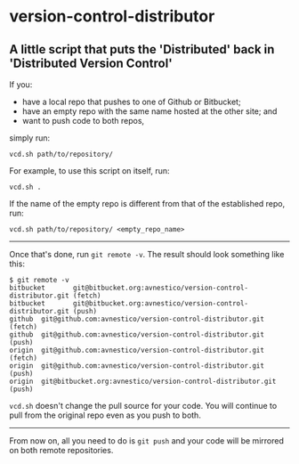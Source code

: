 # version-control-distributor

## A little script that puts the 'Distributed' back in 'Distributed Version Control'

If you:

  * have a local repo that pushes to one of Github or Bitbucket;
  * have an empty repo with the same name hosted at the other site; and
  * want to push code to both repos,

simply run:

    vcd.sh path/to/repository/

For example, to use this script on itself, run:

    vcd.sh .

If the name of the empty repo is different from that of the established repo, run:

    vcd.sh path/to/repository/ <empty_repo_name>

---

Once that's done, run `git remote -v`. The result should look something like this:

    $ git remote -v
    bitbucket       git@bitbucket.org:avnestico/version-control-distributor.git (fetch)
    bitbucket       git@bitbucket.org:avnestico/version-control-distributor.git (push)
    github  git@github.com:avnestico/version-control-distributor.git (fetch)
    github  git@github.com:avnestico/version-control-distributor.git (push)
    origin  git@github.com:avnestico/version-control-distributor.git (fetch)
    origin  git@github.com:avnestico/version-control-distributor.git (push)
    origin  git@bitbucket.org:avnestico/version-control-distributor.git (push)

`vcd.sh` doesn't change the pull source for your code. You will continue to pull from the original repo even as you push to both.

---

From now on, all you need to do is `git push` and your code will be mirrored on both remote repositories.
